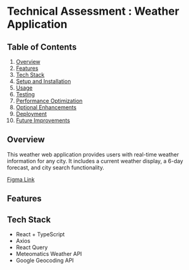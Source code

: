 # Technical Assessment : Weather Application

## Table of Contents

1. [Overview](#overview)
2. [Features](#features)
3. [Tech Stack](#tech-stack)
4. [Setup and Installation](#setup-and-installation)
5. [Usage](#usage)
6. [Testing](#testing)
7. [Performance Optimization](#performance-optimization)
8. [Optional Enhancements](#optional-enhancements)
9. [Deployment](#deployment)
10. [Future Improvements](#future-improvements)

## Overview

This weather web application provides users with real-time weather information for any city. It includes a current weather display, a 6-day forecast, and city search functionality.

[Figma Link](https://www.figma.com/proto/IcESFaw3pS3CKGNVjXxt9i/Untitled?node-id=4-3&t=8dmk7LGHtvJNcrbC-0&scaling=contain&content-scaling=fixed&page-id=0%3A1)

## Features

## Tech Stack

- React + TypeScript
- Axios
- React Query
- Meteomatics Weather API
- Google Geocoding API
